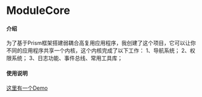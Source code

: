 # ModuleCore

#### 介绍
为了基于Prism框架搭建弱耦合高复用应用程序，我创建了这个项目，它可以让你不同的应用程序共享一个内核，这个内核完成了以下工作：
1、导航系统；
2、权限系统；
3、日志功能、事件总线、常用工具库；

#### 使用说明

[这里有一个Demo](https://gitee.com/tfarcraw/prism-app-demo.git)
